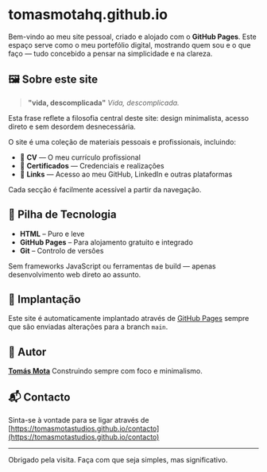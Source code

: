 # tomasmotahq.github.io

Bem-vindo ao meu site pessoal, criado e alojado com o **GitHub Pages**. Este espaço serve como o meu portefólio digital, mostrando quem sou e o que faço — tudo concebido a pensar na simplicidade e na clareza.

## 🖼️ Sobre este site

> **"vida, descomplicada"**
> _Vida, descomplicada._

Esta frase reflete a filosofia central deste site: design minimalista, acesso direto e sem desordem desnecessária.

O site é uma coleção de materiais pessoais e profissionais, incluindo:

- 📄 **CV** — O meu currículo profissional
- 🧾 **Certificados** — Credenciais e realizações
- 🔗 **Links** — Acesso ao meu GitHub, LinkedIn e outras plataformas

Cada secção é facilmente acessível a partir da navegação.

## 🧰 Pilha de Tecnologia

- **HTML** – Puro e leve
- **GitHub Pages** – Para alojamento gratuito e integrado
- **Git** – Controlo de versões

Sem frameworks JavaScript ou ferramentas de build — apenas desenvolvimento web direto ao assunto.

## 🚀 Implantação

Este site é automaticamente implantado através de [GitHub Pages](https://pages.github.com/) sempre que são enviadas alterações para a branch `main`.

## 👤 Autor

**[Tomás Mota](https://tomasmotastudios.github.io/)**
Construindo sempre com foco e minimalismo.

## 📬 Contacto

Sinta-se à vontade para se ligar através de [https://tomasmotastudios.github.io/contacto](https://tomasmotastudios.github.io/contacto)

---

Obrigado pela visita. Faça com que seja simples, mas significativo.